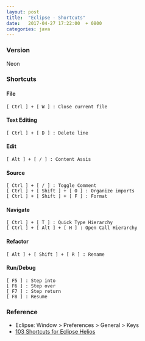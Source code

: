 ```yaml
---
layout: post
title:  "Eclipse - Shortcuts"
date:   2017-04-27 17:22:00  + 0800
categories: java
---
```

### Version
Neon 

### Shortcuts

#### File
    [ Ctrl ] + [ W ] : Close current file

#### Text Editing
    [ Ctrl ] + [ D ] : Delete line

#### Edit
    [ Alt ] + [ / ] : Content Assis

#### Source
    [ Ctrl ] + [ / ] : Toggle Comment
    [ Ctrl ] + [ Shift ] + [ O ] : Organize imports
    [ Ctrl ] + [ Shift ] + [ F ] : Format

#### Navigate
    [ Ctrl ] + [ T ] : Quick Type Hierarchy
    [ Ctrl ] + [ Alt ] + [ H ] : Open Call Hierarchy

#### Refactor
    [ Alt ] + [ Shift ] + [ R ] : Rename

#### Run/Debug
    [ F5 ] : Step into
    [ F6 ] : Step over
    [ F7 ] : Step return
    [ F8 ] : Resume    

### Reference
-   Eclipse: Window > Preferences > General > Keys
-   [103 Shortcuts for Eclipse Helios](https://shortcutworld.com/en/Eclipse/win/all)